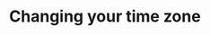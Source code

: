---
lang: en
layout: doc
redirect_from:
- /doc/change-time-zone/
redirect_to: https://forum.qubes-os.org/t/18983
ref: 109
title: Changing your time zone
---